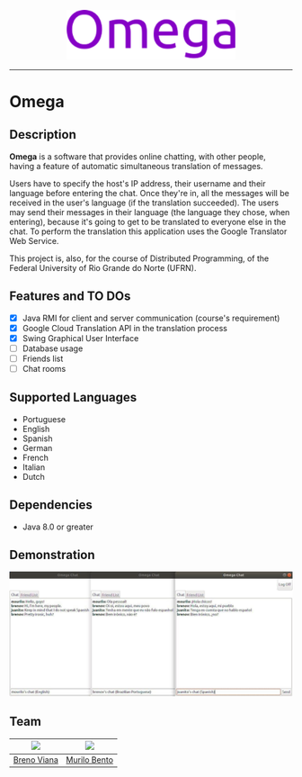 <p align="center"><img src ="img/logo.png" width="300px"/></p>

---

# Omega

## Description

**Omega** is a software that provides online chatting, with other people, having a feature of automatic simultaneous translation of messages.

Users have to specify the host's IP address, their username and their language before entering the chat. Once they're in, all the messages will be received in the user's language (if the translation succeeded). The users may send their messages in their language (the language they chose, when entering), because it's going to get to be translated to everyone else in the chat. To perform the translation this application uses the Google Translator Web Service.

This project is, also, for the course of Distributed Programming, of the Federal University of Rio Grande do Norte (UFRN).

## Features and TO DOs

- [x] Java RMI for client and server communication (course's requirement)
- [x] Google Cloud Translation API in the translation process
- [x] Swing Graphical User Interface
- [ ] Database usage
- [ ] Friends list
- [ ] Chat rooms

## Supported Languages

- Portuguese
- English
- Spanish
- German
- French
- Italian
- Dutch

## Dependencies

- Java 8.0 or greater

## Demonstration

![Demonstration](img/demo.png)

## Team

[<img src="https://avatars2.githubusercontent.com/u/17532418?v=3&s=400" width="100"/>](https://github.com/brenov) | [<img src="https://avatars1.githubusercontent.com/u/6081758?s=400&v=4" width="100"/>](https://github.com/murilobnt)
---|---
[Breno Viana](https://github.com/brenov) | [Murilo Bento](https://github.com/murilobnt)
